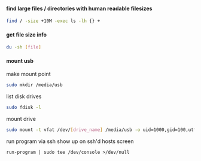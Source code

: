 #### find large files / directories with human readable filesizes

```bash
find / -size +10M -exec ls -lh {} +
```

#### get file size info

```bash
du -sh [file]
```

#### mount usb

make mount point
```bash
sudo mkdir /media/usb
```

list disk drives
```bash
sudo fdisk -l
```

mount drive
```bash
sudo mount -t vfat /dev/[drive_name] /media/usb -o uid=1000,gid=100,utf8,dmask=027,fmask=137
```


run program via ssh show up on ssh'd hosts screen
```
run-program | sudo tee /dev/console >/dev/null
```


